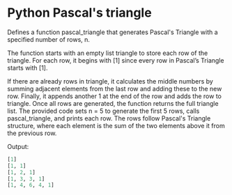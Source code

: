 # Python Pascal's triangle

Defines a function pascal_triangle that generates Pascal's Triangle with a specified number of rows, n. 

The function starts with an empty list triangle to store each row of the triangle. For each row, it begins with [1] since every row in Pascal’s Triangle starts with [1]. 

If there are already rows in triangle, it calculates the middle numbers by summing adjacent elements from the last row and adding these to the new row. Finally, it appends another 1 at the end of the row and adds the row to triangle. Once all rows are generated, the function returns the full triangle list. The provided code sets n = 5 to generate the first 5 rows, calls pascal_triangle, and prints each row. The rows follow Pascal's Triangle structure, where each element is the sum of the two elements above it from the previous row.

Output:
```py
[1]
[1, 1]
[1, 2, 1]
[1, 3, 3, 1]
[1, 4, 6, 4, 1]
```
